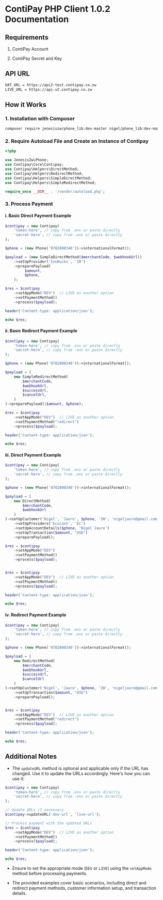 # ContiPay PHP Client 1.0.2 Documentation

## Requirements

1. ContiPay Account

2. ContiPay Secret and Key

## API URL

```markdown
UAT_URL = https://api2-test.contipay.co.zw
LIVE_URL = https://api-v2.contipay.co.zw
```

## How it Works

### 1. Installation with Composer

```bash
composer require jenesiszw/phone_lib:dev-master nigel/phone_lib:dev-master nigel/contipay-php:^1.0.5
```

### 2. Require Autoload File and Create an Instance of Contipay

```php
<?php

use JenesisZw\Phone;
use Contipay\Core\Contipay;
use Contipay\Helpers\DirectMethod;
use Contipay\Helpers\RedirectMethod;
use Contipay\Helpers\SimpleDirectMethod;
use Contipay\Helpers\SimpleRedirectMethod;

require_once __DIR__ . '/vendor/autoload.php';
```

### 3. Process Payment

#### i. Basic Direct Payment Example

```php
$contipay = new Contipay(
    'token-here', // copy from .env or paste directly
    'secret-here', // copy from .env or paste directly
);

$phone = (new Phone('0782000340'))->internationalFormat();

$payload = (new SimpleDirectMethod($merchantCode, $webhookUrl))
    ->setUpProvider('InnBucks', 'IB')
    ->preparePayload(
         $amount,
         $phone,
    );

$res = $contipay
    ->setAppMode("DEV")  // LIVE as another option
    ->setPaymentMethod()
    ->process($payload);

header('Content-type: application/json');

echo $res;
```

#### ii. Basic Redirect Payment Example

```php
$contipay = new Contipay(
    'token-here', // copy from .env or paste directly
    'secret-here', // copy from .env or paste directly
);

$phone = (new Phone('0782000340'))->internationalFormat();

$payload = (
    new SimpleRedirectMethod(
        $merchantCode,
        $webhookUrl,
        $successUrl,
        $cancelUrl,
    )
)->preparePayload(1$amount, $phone);

$res = $contipay
    ->setAppMode("DEV")  // LIVE as another option
    ->setPaymentMethod("redirect")
    ->process($payload);

header('Content-type: application/json');

echo $res;
```

#### iii. Direct Payment Example

```php
$contipay = new Contipay(
    'token-here', // copy from .env or paste directly
    'secret-here', // copy from .env or paste directly
);

$phone = (new Phone('0782000340'))->internationalFormat();

$payload = (
    new DirectMethod(
        $merchantCode,
        $webhookUrl
    )
)->setUpCustomer('Nigel', 'Jaure', $phone, 'ZW', 'nigeljaure@gmail.com')
    ->setUpProviders('Ecocash', 'EC')
    ->setUpAccountDetails($phone, 'Nigel Jaure')
    ->setUpTransaction($amount, "USD")
    ->preparePayload();

$res = $contipay
    ->setAppMode("DEV")
    ->setPaymentMethod()
    ->process($payload);


$res = $contipay
    ->setAppMode("DEV")  // LIVE as another option
    ->setPaymentMethod()
    ->process($payload);

header('Content-type: application/json');

echo $res;
```

#### iv. Redirect Payment Example

```php
$contipay = new Contipay(
    'token-here', // copy from .env or paste directly
    'secret-here', // copy from .env or paste directly
);

$phone = (new Phone('0782000340'))->internationalFormat();

$payload = (
    new RedirectMethod(
        $merchantCode,
        $webhookUrl,
        $successUrl,
        $cancelUrl
    )
)->setUpCustomer('Nigel', 'Jaure', $phone, 'ZW', 'nigeljaure@gmail.com')
    ->setUpTransaction($amount, "USD")
    ->preparePayload();


$res = $contipay
    ->setAppMode("DEV")  // LIVE as another option
    ->setPaymentMethod("redirect")
    ->process($payload);

header('Content-type: application/json');

echo $res;
```

## Additional Notes

- The `updateURL` method is optional and applicable only if the URL has changed. Use it to update the URLs accordingly. Here's how you can use it:

```php
$contipay = new Contipay(
    'token-here', // copy from .env or paste directly
    'secret-here', // copy from .env or paste directly
);

// Update URLs if necessary
$contipay->updateURL('dev-url', 'live-url');

// Process payment with the updated URLs
$res = $contipay
    ->setAppMode("DEV")  // LIVE as another option
    ->setPaymentMethod()
    ->process($payload);

header('Content-type: application/json');

echo $res;
```

- Ensure to set the appropriate mode (`DEV` or `LIVE`) using the `setAppMode` method before processing payments.

- The provided examples cover basic scenarios, including direct and redirect payment methods, customer information setup, and transaction details.
